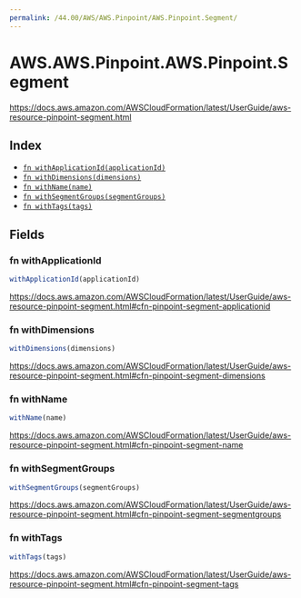 ```yaml
---
permalink: /44.00/AWS/AWS.Pinpoint/AWS.Pinpoint.Segment/
---
```


# AWS.AWS.Pinpoint.AWS.Pinpoint.Segment

https://docs.aws.amazon.com/AWSCloudFormation/latest/UserGuide/aws-resource-pinpoint-segment.html

## Index

* [`fn withApplicationId(applicationId)`](#fn-withapplicationid)
* [`fn withDimensions(dimensions)`](#fn-withdimensions)
* [`fn withName(name)`](#fn-withname)
* [`fn withSegmentGroups(segmentGroups)`](#fn-withsegmentgroups)
* [`fn withTags(tags)`](#fn-withtags)

## Fields

### fn withApplicationId

```ts
withApplicationId(applicationId)
```

https://docs.aws.amazon.com/AWSCloudFormation/latest/UserGuide/aws-resource-pinpoint-segment.html#cfn-pinpoint-segment-applicationid

### fn withDimensions

```ts
withDimensions(dimensions)
```

https://docs.aws.amazon.com/AWSCloudFormation/latest/UserGuide/aws-resource-pinpoint-segment.html#cfn-pinpoint-segment-dimensions

### fn withName

```ts
withName(name)
```

https://docs.aws.amazon.com/AWSCloudFormation/latest/UserGuide/aws-resource-pinpoint-segment.html#cfn-pinpoint-segment-name

### fn withSegmentGroups

```ts
withSegmentGroups(segmentGroups)
```

https://docs.aws.amazon.com/AWSCloudFormation/latest/UserGuide/aws-resource-pinpoint-segment.html#cfn-pinpoint-segment-segmentgroups

### fn withTags

```ts
withTags(tags)
```

https://docs.aws.amazon.com/AWSCloudFormation/latest/UserGuide/aws-resource-pinpoint-segment.html#cfn-pinpoint-segment-tags